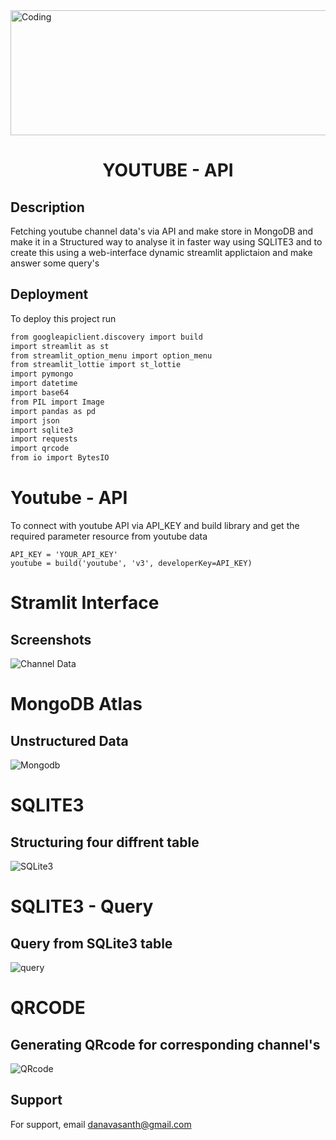 <img align="top" height = 200 alt="Coding" width="900" src="https://media.giphy.com/media/13Nc3xlO1kGg3S/giphy.gif">

<h1 align="center">YOUTUBE - API</h1>


## Description

Fetching youtube channel data's via API and make store in MongoDB and make it in a Structured way to analyse it in faster way using SQLITE3 and to create this using a web-interface dynamic streamlit applictaion and make answer some query's


## Deployment

To deploy this project run

```bash
from googleapiclient.discovery import build
import streamlit as st
from streamlit_option_menu import option_menu
from streamlit_lottie import st_lottie
import pymongo
import datetime
import base64
from PIL import Image
import pandas as pd
import json
import sqlite3
import requests
import qrcode
from io import BytesIO
```
# Youtube - API
To connect with youtube API via API_KEY and build library and get the required parameter resource from youtube data 
```
API_KEY = 'YOUR_API_KEY'
youtube = build('youtube', 'v3', developerKey=API_KEY)
```
# Stramlit Interface



## Screenshots

![Channel Data](https://via.placeholder.com/468x300?text=App+Screenshot+Here)

# MongoDB Atlas

## Unstructured Data

![Mongodb](https://via.placeholder.com/468x300?text=App+Screenshot+Here)

# SQLITE3

## Structuring four diffrent table

![SQLite3](https://via.placeholder.com/468x300?text=App+Screenshot+Here)

# SQLITE3 - Query

## Query from SQLite3 table

![query](https://via.placeholder.com/468x300?text=App+Screenshot+Here)


# QRCODE

## Generating QRcode for corresponding channel's 

![QRcode](https://via.placeholder.com/468x300?text=App+Screenshot+Here)


## Support

For support, email danavasanth@gmail.com


